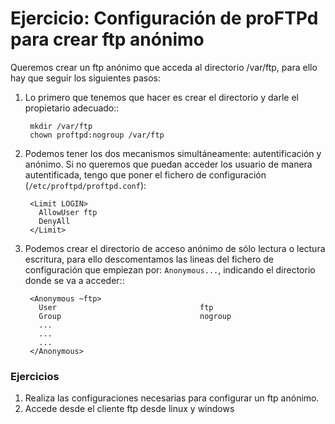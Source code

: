 # Ejercicio: Configuración de proFTPd para crear ftp anónimo

Queremos crear un ftp anónimo que acceda al directorio /var/ftp, para ello hay que seguir los siguientes pasos:

1. Lo primero que tenemos que hacer es crear el directorio y darle el propietario adecuado::

        mkdir /var/ftp
        chown proftpd:nogroup /var/ftp

2. Podemos tener los dos mecanismos simultáneamente: autentificación y anónimo. Si no queremos que puedan acceder los usuario de manera autentificada, tengo que poner el fichero de configuración (``/etc/proftpd/proftpd.conf``):

        <Limit LOGIN>
          AllowUser ftp
          DenyAll 
        </Limit>

3. Podemos crear el directorio de acceso anónimo de sólo lectura o lectura escritura, para ello descomentamos las lineas del fichero de configuración que empiezan por: `Anonymous...`, indicando el directorio donde se va a acceder::

        <Anonymous ~ftp>
          User                                ftp
          Group                               nogroup
          ...
          ...
          ...
    	</Anonymous>

### Ejercicios

1. Realiza las configuraciones necesarias para configurar un ftp anónimo.
2. Accede desde el cliente ftp desde linux y windows

